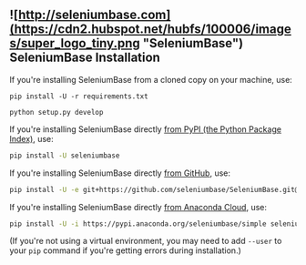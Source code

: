 ## ![http://seleniumbase.com](https://cdn2.hubspot.net/hubfs/100006/images/super_logo_tiny.png "SeleniumBase") SeleniumBase Installation

If you're installing SeleniumBase from a cloned copy on your machine, use:
```
pip install -U -r requirements.txt

python setup.py develop
```

If you're installing SeleniumBase directly [from PyPI (the Python Package Index)](https://pypi.python.org/pypi/seleniumbase), use:
```bash
pip install -U seleniumbase
```

If you're installing SeleniumBase directly [from GitHub](https://github.com/seleniumbase/SeleniumBase), use:
```bash
pip install -U -e git+https://github.com/seleniumbase/SeleniumBase.git@master#egg=seleniumbase
```

If you're installing SeleniumBase directly [from Anaconda Cloud](https://anaconda.org/seleniumbase/dashboard), use:
```bash
pip install -U -i https://pypi.anaconda.org/seleniumbase/simple seleniumbase
```

(If you're not using a virtual environment, you may need to add ``--user`` to your ``pip`` command if you're getting errors during installation.)
